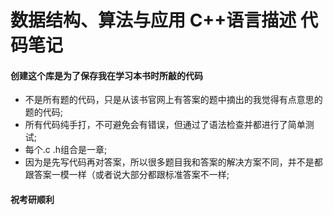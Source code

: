 # 数据结构、算法与应用 C++语言描述 代码笔记
#### 创建这个库是为了保存我在学习本书时所敲的代码
- 不是所有题的代码，只是从该书官网上有答案的题中摘出的我觉得有点意思的题的代码;
- 所有代码纯手打，不可避免会有错误，但通过了语法检查并都进行了简单测试;
- 每个.c .h组合是一章;
- 因为是先写代码再对答案，所以很多题目我和答案的解决方案不同，并不是都跟答案一模一样（或者说大部分都跟标准答案不一样;

#### 祝考研顺利